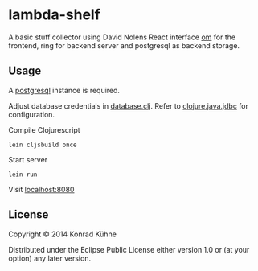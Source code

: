 # lambda-shelf

A basic stuff collector using David Nolens React interface [om](https://github.com/swannodette/om "om") for the frontend, ring for backend server and postgresql as backend storage.

## Usage

A [postgresql](http://www.postgresql.org/download/ "postgresql installation") instance is required.

Adjust database credentials in [database.clj](https://github.com/kordano/lambda-shelf/blob/master/src/clj/lambda_shelf/database.clj "database file"). Refer to [clojure.java.jdbc](https://github.com/clojure/java.jdbc "jdbc") for configuration.

Compile Clojurescript
```
lein cljsbuild once
```

Start server
```
lein run
```

Visit [localhost:8080](http://localhost:8080 "Lambda Shelf")

## License

Copyright © 2014 Konrad Kühne

Distributed under the Eclipse Public License either version 1.0 or (at
your option) any later version.
